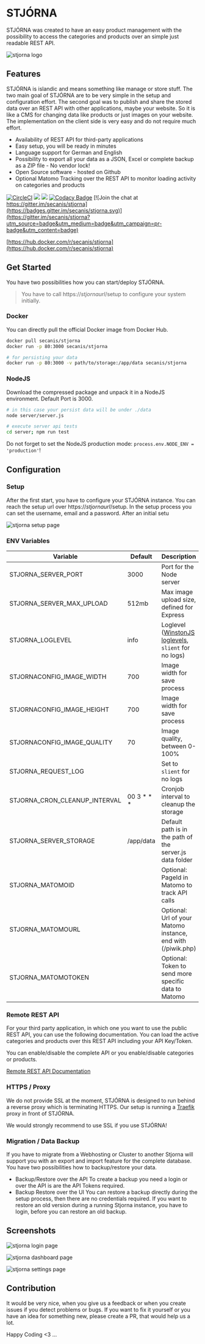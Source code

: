# STJÓRNA

STJÓRNA was created to have an easy product management with the possibility to access the categories and products over an simple just readable REST API.

![stjorna logo](https://stjorna.secanis.ch/docs/images/stjorna_middle_compressor.png "STJÓRNA Logo")

## Features

STJÓRNA is islandic and means something like manage or store stuff.
The two main goal of STJÓRNA are to be very simple in the setup and configuration effort. The second goal was to publish and share the stored data over an REST API with other applications, maybe your website.
So it is like a CMS for changing data like products or just images on your website.
The implementation on the client side is very easy and do not require much effort.

- Availability of REST API for third-party applications
- Easy setup, you will be ready in minutes
- Language support for German and English
- Possibility to export all your data as a JSON, Excel or complete backup as a ZIP file - No vendor lock!
- Open Source software - hosted on Github
- Optional Matomo Tracking over the REST API  to monitor loading activity on categories and products

[![CircleCI](https://circleci.com/gh/secanis/stjorna/tree/master.svg?style=svg)](https://circleci.com/gh/secanis/stjorna/tree/master "Latest Build Result @CircleCI")
[![](https://images.microbadger.com/badges/version/secanis/stjorna.svg)](https://microbadger.com/images/secanis/stjorna "Get your own version badge on microbadger.com")
[![](https://images.microbadger.com/badges/image/secanis/stjorna.svg)](https://microbadger.com/images/secanis/stjorna "Get your own image badge on microbadger.com")
[![Codacy Badge](https://api.codacy.com/project/badge/Grade/01a7269404b548058afbc8afa52e7add)](https://www.codacy.com/project/matthias.baldi/stjorna/dashboard?utm_source=github.com&amp;utm_medium=referral&amp;utm_content=secanis/stjorna&amp;utm_campaign=Badge_Grade_Dashboard)
[![Join the chat at https://gitter.im/secanis/stjorna](https://badges.gitter.im/secanis/stjorna.svg)](https://gitter.im/secanis/stjorna?utm_source=badge&utm_medium=badge&utm_campaign=pr-badge&utm_content=badge)

[https://hub.docker.com/r/secanis/stjorna](https://hub.docker.com/r/secanis/stjorna)

## Get Started

You have two possibilities how you can start/deploy STJÓRNA.

> You have to call https://*stjornaurl*/setup to configure your system initially.

### Docker

You can directly pull the official Docker image from Docker Hub.

``` bash
docker pull secanis/stjorna
docker run -p 80:3000 secanis/stjorna

# for persisting your data
docker run -p 80:3000 -v path/to/storage:/app/data secanis/stjorna
```

### NodeJS

Download the compressed package and unpack it in a NodeJS environment. Default Port is 3000.

``` bash
# in this case your persist data will be under ./data
node server/server.js

# execute server api tests
cd server; npm run test
```

Do not forget to set the NodeJS production mode: `process.env.NODE_ENV = 'production'`!

## Configuration

### Setup

After the first start, you have to configure your STJÓRNA instance. You can reach the setup url over https://*stjornaurl*/setup.
In the setup process you can set the username, email and a password. After an initial setu

![stjorna setup page](https://stjorna.secanis.ch/docs/images/stjorna_setup.png "STJÓRNA Setup Page")

### ENV Variables

| Variable                      | Default    | Description                                                  |
| ----------------------------- | ---------- | ------------------------------------------------------------ |
| STJORNA_SERVER_PORT           | 3000       | Port for the Node server                                     |
| STJORNA_SERVER_MAX_UPLOAD     | 512mb      | Max image upload size, defined for Express                   |
| STJORNA_LOGLEVEL              | info       | Loglevel ([WinstonJS loglevels](https://github.com/winstonjs/winston#logging-levels), `slient` for no logs) |
| STJORNACONFIG_IMAGE_WIDTH     | 700        | Image width for save process                                 |
| STJORNACONFIG_IMAGE_HEIGHT    | 700        | Image width for save process                                 |
| STJORNACONFIG_IMAGE_QUALITY   | 70         | Image quality, between 0-100%                                |
| STJORNA_REQUEST_LOG           |            | Set to `slient` for no logs                                  |
| STJORNA_CRON_CLEANUP_INTERVAL | 00 3 * * * | Cronjob interval to cleanup the storage                      |
| STJORNA_SERVER_STORAGE        | /app/data  | Default path is in the path of the server.js data folder     |
| STJORNA_MATOMOID              |            | Optional: PageId in Matomo to track API calls                |
| STJORNA_MATOMOURL             |            | Optional: Url of your Matomo instance, end with (/piwik.php) |
| STJORNA_MATOMOTOKEN           |            | Optional: Token to send more specific data to Matomo         |

### Remote REST API

For your third party application, in which one you want to use the public REST API, you can use the following documentation. You can load the active categories and products over this REST API including your API Key/Token.

You can enable/disable the complete API or you enable/disable categories or products.

[Remote REST API Documentation](https://stjorna.secanis.ch/apidoc/index.html)

### HTTPS / Proxy

We do not provide SSL at the moment, STJÓRNA is designed to run behind a reverse proxy which is terminating HTTPS.
Our setup is running a [Traefik](https://traefik.io/) proxy in front of STJÓRNA.

We would strongly recommend to use SSL if you use STJÓRNA!

### Migration / Data Backup

If you have to migrate from a Webhosting or Cluster to another Stjorna will support you with an export and import feature for the complete database.
You have two possibilities how to backup/restore your data.

- Backup/Restore over the API
  To create a backup you need a login or over the API is are the API Tokens required.
- Backup Restore over the UI
  You can restore a backup directly during the setup process, then there are no credentials required.
  If you want to restore an old version during a running Stjorna instance, you have to login, before you can restore an old backup.

## Screenshots

![stjorna login page](https://stjorna.secanis.ch/docs/images/stjorna_login.png "STJÓRNA Login Page")

![stjorna dashboard page](https://stjorna.secanis.ch/docs/images/stjorna_dashboard.png "STJÓRNA Dashboard Page")

![stjorna settings page](https://stjorna.secanis.ch/docs/images/stjorna_settings.png "STJÓRNA Settings Page")

##  Contribution

It would be very nice, when you give us a feedback or when you create issues if you detect problems or bugs.
If you want to fix it yourself or you have an idea for something new, please create a PR, that would help us a lot.

Happy Coding <3 ...

